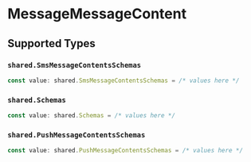 # MessageMessageContent


## Supported Types

### `shared.SmsMessageContentsSchemas`

```typescript
const value: shared.SmsMessageContentsSchemas = /* values here */
```

### `shared.Schemas`

```typescript
const value: shared.Schemas = /* values here */
```

### `shared.PushMessageContentsSchemas`

```typescript
const value: shared.PushMessageContentsSchemas = /* values here */
```


